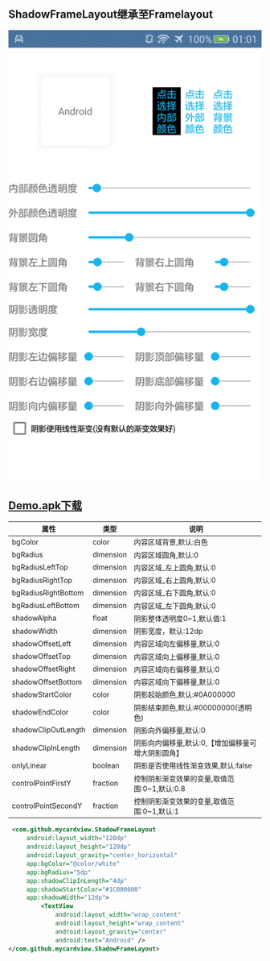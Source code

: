 ## ShadowFrameLayout继承至Framelayout

<img src="https://github.com/zhongruiAndroid/MyCardViewProject/blob/master/screenshots/shadow_image.png" alt="image"  width="540" height="auto">  
 

## [Demo.apk下载](https://raw.githubusercontent.com/zhongruiAndroid/MyCardViewProject/master/demo/demo.apk "apk文件")

| 属性                | 类型      | 说明                                         |
|---------------------|-----------|----------------------------------------------|
| bgColor             | color     | 内容区域背景,默认:白色                       |
| bgRadius            | dimension | 内容区域圆角,默认:0                          |
| bgRadiusLeftTop     | dimension | 内容区域_左上圆角,默认:0                     |
| bgRadiusRightTop    | dimension | 内容区域_右上圆角,默认:0                     |
| bgRadiusRightBottom | dimension | 内容区域_右下圆角,默认:0                     |
| bgRadiusLeftBottom  | dimension | 内容区域_左下圆角,默认:0                     |
| shadowAlpha         | float     | 阴影整体透明度0~1,默认值:1                   |
| shadowWidth         | dimension | 阴影宽度，默认:12dp                          |
| shadowOffsetLeft    | dimension | 内容区域向左偏移量,默认:0                    |
| shadowOffsetTop     | dimension | 内容区域向上偏移量,默认:0                    |
| shadowOffsetRight   | dimension | 内容区域向右偏移量,默认:0                    |
| shadowOffsetBottom  | dimension | 内容区域向下偏移量,默认:0                    |
| shadowStartColor    | color     | 阴影起始颜色,默认:#0A000000                  |
| shadowEndColor      | color     | 阴影结束颜色,默认:#00000000(透明色)          |
| shadowClipOutLength | dimension | 阴影向外偏移量,默认:0                        |
| shadowClipInLength  | dimension | 阴影向内偏移量,默认:0,【增加偏移量可增大阴影圆角】   |
| onlyLinear          | boolean   | 阴影是否使用线性渐变效果,默认:false          |
| controlPointFirstY  | fraction  | 控制阴影渐变效果的变量,取值范围:0~1,默认:0.8 |
| controlPointSecondY | fraction  | 控制阴影渐变效果的变量,取值范围:0~1,默认:1   |

```xml
 <com.github.mycardview.ShadowFrameLayout
     android:layout_width="120dp"
     android:layout_height="120dp"
     android:layout_gravity="center_horizontal"
     app:bgColor="@color/white"
     app:bgRadius="5dp"
     app:shadowClipInLength="4dp"
     app:shadowStartColor="#1C000000"
     app:shadowWidth="12dp">
         <TextView
             android:layout_width="wrap_content"
             android:layout_height="wrap_content"
             android:layout_gravity="center"
             android:text="Android" />
</com.github.mycardview.ShadowFrameLayout>
```
